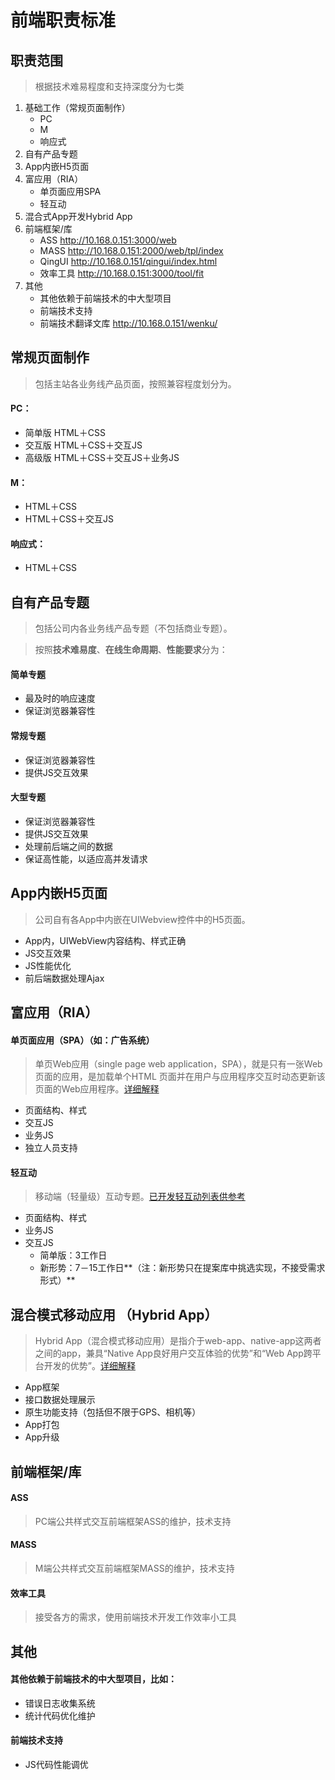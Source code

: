 # 前端职责标准

## 职责范围
>根据技术难易程度和支持深度分为七类

1. 基础工作（常规页面制作）
    * PC
    * M
    * 响应式
2. 自有产品专题
3. App内嵌H5页面
4. 富应用（RIA）
    * 单页面应用SPA
    * 轻互动
5. 混合式App开发Hybrid App
6. 前端框架/库
    * ASS http://10.168.0.151:3000/web
    * MASS http://10.168.0.151:2000/web/tpl/index
    * QingUI http://10.168.0.151/qingui/index.html
    * 效率工具 http://10.168.0.151:3000/tool/fit
7. 其他
    * 其他依赖于前端技术的中大型项目
    * 前端技术支持
    * 前端技术翻译文库 http://10.168.0.151/wenku/

## 常规页面制作

> 包括主站各业务线产品页面，按照兼容程度划分为。

#### PC：
* 简单版 HTML＋CSS
* 交互版 HTML＋CSS＋交互JS
* 高级版 HTML＋CSS＋交互JS＋业务JS

#### M：
* HTML＋CSS
* HTML＋CSS＋交互JS

#### 响应式：
* HTML＋CSS

## 自有产品专题
> 包括公司内各业务线产品专题（不包括商业专题）。

> 按照**技术难易度**、**在线生命周期**、**性能要求**分为：

#### 简单专题
* 最及时的响应速度
* 保证浏览器兼容性

#### 常规专题
* 保证浏览器兼容性
* 提供JS交互效果

#### 大型专题
* 保证浏览器兼容性
* 提供JS交互效果
* 处理前后端之间的数据
* 保证高性能，以适应高并发请求

## App内嵌H5页面
> 公司自有各App中内嵌在UIWebview控件中的H5页面。

* App内，UIWebView内容结构、样式正确
* JS交互效果
* JS性能优化
* 前后端数据处理Ajax

## 富应用（RIA）
#### 单页面应用（SPA）（如：广告系统）
> 单页Web应用（single page web application，SPA），就是只有一张Web页面的应用，是加载单个HTML 页面并在用户与应用程序交互时动态更新该页面的Web应用程序。[详细解释](http://baike.baidu.com/item/SPA/17536313)

* 页面结构、样式
* 交互JS
* 业务JS
* 独立人员支持

#### 轻互动
> 移动端（轻量级）互动专题。[已开发轻互动列表供参考](http://10.168.0.151:2000/web/gallary)

* 页面结构、样式
* 业务JS
* 交互JS
    * 简单版：3工作日
    * 新形势：7－15工作日**（注：新形势只在提案库中挑选实现，不接受需求形式）**

##  混合模式移动应用 （Hybrid App）
> Hybrid App（混合模式移动应用）是指介于web-app、native-app这两者之间的app，兼具“Native App良好用户交互体验的优势”和“Web App跨平台开发的优势”。[详细解释](http://baike.baidu.com/view/8488720.htm)

* App框架
* 接口数据处理展示
* 原生功能支持（包括但不限于GPS、相机等）
* App打包
* App升级

## 前端框架/库
#### ASS
> PC端公共样式交互前端框架ASS的维护，技术支持

#### MASS
> M端公共样式交互前端框架MASS的维护，技术支持

#### 效率工具
> 接受各方的需求，使用前端技术开发工作效率小工具

## 其他
#### 其他依赖于前端技术的中大型项目，比如：

* 错误日志收集系统
* 统计代码优化维护

#### 前端技术支持
* JS代码性能调优


